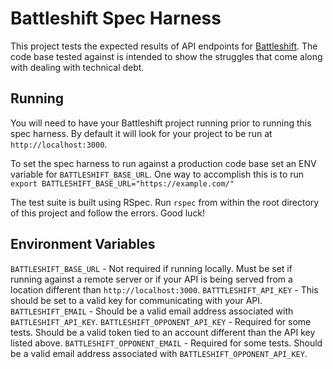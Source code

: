 # Battleshift Spec Harness

This project tests the expected results of API endpoints for [Battleshift](https://github.com/turingschool-examples/battleshift). The code base tested against is intended to show the struggles that come along with dealing with technical debt.

## Running

You will need to have your Battleshift project running prior to running this spec harness. By default it will look for your project to be run at `http://localhost:3000`.

To set the spec harness to run against a production code base set an ENV variable for `BATTLESHIFT_BASE_URL`. One way to accomplish this is to run `export BATTLESHIFT_BASE_URL="https://example.com/"`

The test suite is built using RSpec. Run `rspec` from within the root directory of this project and follow the errors. Good luck!

## Environment Variables

`BATTLESHIFT_BASE_URL` - Not required if running locally. Must be set if running against a remote server or if your API is being served from a location different than `http://localhost:3000`.
`BATTTLESHIFT_API_KEY` - This should be set to a valid key for communicating with your API.
`BATTLESHIFT_EMAIL` - Should be a valid email address associated with `BATTLESHIFT_API_KEY`.
`BATTLESHIFT_OPPONENT_API_KEY` - Required for some tests. Should be a valid token tied to an account different than the API key listed above.
`BATTLESHIFT_OPPONENT_EMAIL` - Required for some tests. Should be a valid email address associated with `BATTLESHIFT_OPPONENT_API_KEY`.


